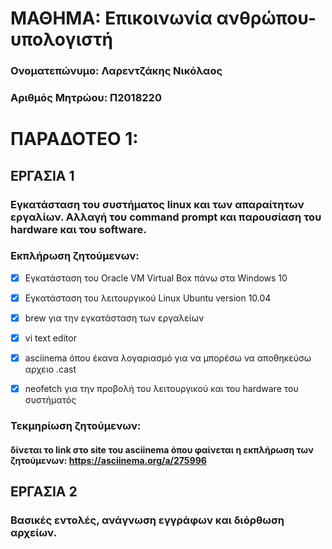 # ΜΑΘΗΜΑ: Επικοινωνία ανθρώπου-υπολογιστή

### Ονοματεπώνυμο: Λαρεντζάκης Νικόλαος
### Αριθμός Μητρώου: Π2018220

# ΠΑΡΑΔΟΤΕΟ 1:

## ΕΡΓΑΣΙΑ 1
### Εγκατάσταση του συστήματος linux και των απαραίτητων εργαλίων. Αλλαγή του command prompt και παρουσίαση του hardware και του software.

### Εκπλήρωση ζητούμενων:
- [x] Εγκατάσταση του Oracle VM Virtual Box πάνω στα Windows 10

- [x] Εγκατάσταση του λειτουργικού Linux Ubuntu version 10.04

- [x] brew για την εγκατάσταση των εργαλείων

- [x] vi text editor

- [x] asciinema όπου έκανα λογαριασμό για να μπορέσω να αποθηκεύσω αρχειο .cast

- [x] neofetch για την προβολή του λειτουργικού και του hardware του συστήματός


### Τεκμηρίωση ζητούμενων: 

#### δίνεται το link στο site του asciinema όπου φαίνεται η εκπλήρωση των ζητούμενων: https://asciinema.org/a/275996

## ΕΡΓΑΣΙΑ 2
### Βασικές εντολές, ανάγνωση εγγράφων και διόρθωση αρχείων.


